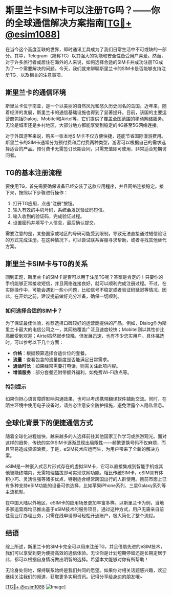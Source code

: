 # 斯里兰卡SIM卡可以注册TG吗？——你的全球通信解决方案指南[[TG💪+ @esim1088](https://t.me/s/esim1088)]

在当今这个高度互联的世界，即时通讯工具成为了我们日常生活中不可或缺的一部分。其中，Telegram（简称TG）以其强大的功能和安全性备受用户喜爱。然而，对于许多旅行者或居住在海外的人来说，如何选择合适的SIM卡并成功注册TG成为了一个需要解决的问题。今天，我们就来聊聊斯里兰卡的SIM卡是否能够支持注册TG，以及相关的注意事项。

## 斯里兰卡的通信环境

斯里兰卡位于南亚，是一个以美丽的自然风光和悠久历史闻名的岛国。近年来，随着经济的发展，斯里兰卡的通信基础设施也得到了显著提升。目前，该国的主要运营商包括Dialog、Mobitel和Airtel等，它们提供了覆盖全国范围的移动网络服务。无论是城市还是乡村地区，大部分地方都能享受到稳定的4G甚至5G网络连接。

对于外国游客来说，购买一张本地SIM卡不仅方便快捷，还能节省国际漫游费用。斯里兰卡的SIM卡通常分为预付费和后付费两种类型，游客可以根据自己的需求选择适合的产品。预付费卡无需签订长期合同，只需充值即可使用，非常适合短期访问者。

## TG的基本注册流程

要使用TG，首先需要确保设备已经安装了这款应用程序，并且网络连接稳定。接下来，按照以下步骤进行操作：

1. 打开TG应用，点击“注册”按钮。
2. 输入有效的手机号码，系统会发送验证码短信。
3. 输入收到的验证码，完成验证过程。
4. 设置密码并填写个人信息，最后确认提交。

需要注意的是，某些国家或地区的号码可能受到限制，导致无法直接通过短信验证的方式完成注册。在这种情况下，可以尝试联系客服寻求帮助，或者寻找其他替代方案。

## 斯里兰卡SIM卡与TG的关系

回到正题，斯里兰卡的SIM卡是否可以用于注册TG呢？答案是肯定的！只要你的手机能够正常接收短信，并且网络连接良好，就可以顺利完成注册过程。不过，在实际操作中，可能会遇到一些小问题，比如信号不稳定或者验证码延迟等情况。因此，在开始之前，建议提前做好充分准备，确保一切顺利。

### 如何选择合适的SIM卡？

为了保证最佳体验，推荐选择口碑较好的运营商提供的产品。例如，Dialog作为斯里兰卡最大的电信公司之一，其网络覆盖广泛且速度较快；Mobitel则以其性价比高而受到欢迎；Airtel虽然起步较晚，但发展迅速，也有不少忠实用户。具体挑选时，可以参考以下几个方面：

- **价格**：根据预算选择合适价位的套餐。
- **流量**：查看包含的流量额度是否能满足日常需求。
- **通话时长**：如果经常需要打电话，则需关注此项内容。
- **增值服务**：部分套餐还附带额外福利，如免费Wi-Fi热点等。

### 特别提示

如果你担心语言障碍影响沟通效果，也可以考虑携带翻译软件辅助交流。同时，在陌生环境中使用电子设备时，请务必注意安全防护措施，避免泄露个人隐私信息。

## 全球化背景下的便捷通信方式

随着全球化进程加快，越来越多的人选择前往其他国家工作学习或旅游观光。面对这样的趋势，传统的实体SIM卡逐渐显现出局限性——频繁更换号码不仅麻烦，而且容易造成资源浪费。于是，eSIM技术应运而生，为用户带来了全新的解决方案。

eSIM是一种嵌入式芯片形式存在的虚拟SIM卡，它可以直接集成到智能手机或其他智能终端内，无需物理插拔即可实现联网功能。相比传统SIM卡，eSIM具有体积小巧、灵活性强等诸多优点，特别适合经常跨国出行的人群使用。目前市面上已有多种支持eSIM功能的设备可供选择，比如苹果iPhone系列、三星Galaxy系列等主流机型。

在中国大陆以外地区，eSIM卡的应用场景更加丰富多样。以斯里兰卡为例，当地多家运营商均已推出基于eSIM技术的服务项目。通过这种方式，用户无需亲自前往营业厅办理业务，只需在线申请即可轻松开通账户，极大简化了整个流程。

## 结语

综上所述，斯里兰卡的SIM卡完全可以用来注册TG，并且借助先进的eSIM技术，我们可以享受到更为便捷高效的通信体验。无论你是计划短期停留还是长期定居于此，都可以根据自身情况做出明智的选择。希望本文能够对你有所帮助！

无论身处何地，保持联系始终是我们共同的愿望。如果你对相关话题感兴趣，欢迎继续关注我们的频道，获取更多实用资讯。记得分享给身边的朋友哦~

[[TG💪+ @esim1088](https://t.me/s/esim1088) ![Image](https://i.postimg.cc/4NQfJmqS/Snipaste-2025-05-13-00-14-12.png)]